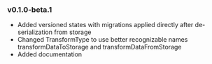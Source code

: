 ### v0.1.0-beta.1
- Added versioned states with migrations applied directly after de-serialization from storage
- Changed TransformType to use better recognizable names transformDataToStorage and transformDataFromStorage
- Added documentation